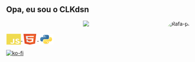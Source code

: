 ##  Opa, eu sou o  CLKdsn
<div align="center">
  <a href="https://github.com/CLkdsn">
  <img height="180em" src="https://github-readme-stats.vercel.app/api?username=clkdsn&show_icons=true&theme=dark&include_all_commits=true&count_private=true"/>
  <img align="right" alt="Rafa-pic" height="150" style="border-radius:50px;" src="https://cdn.discordapp.com/avatars/399629048667701248/a_ef737757aef73a36ee4c2a5d0eddbb0c.gif?size=4096">  
</div>
<div style="display: inline_block"><br>
  <img align="center" alt="Rafa-Js" height="30" width="40" src="https://raw.githubusercontent.com/devicons/devicon/master/icons/javascript/javascript-plain.svg">
  <img align="center" alt="Rafa-HTML" height="30" width="40" src="https://raw.githubusercontent.com/devicons/devicon/master/icons/html5/html5-original.svg">
  <img align="center" alt="Rafa-Python" height="30" width="40" src="https://raw.githubusercontent.com/devicons/devicon/master/icons/python/python-original.svg">
 
  
  </div>

  [![ko-fi](https://ko-fi.com/img/githubbutton_sm.svg)](https://ko-fi.com/Q5Q0I8RNP)
